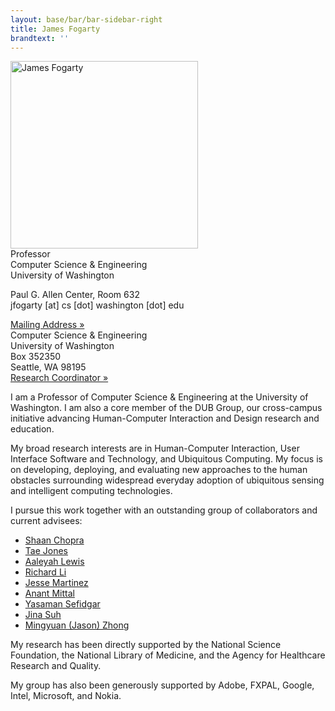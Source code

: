 ```yaml
---
layout: base/bar/bar-sidebar-right
title: James Fogarty
brandtext: ''
---
```


<!-- start top -->
<div class="top_start"></div>
<div class="row">
  <div class="col-md-6">
<div markdown="block">
<img src="{{ site.baseurl }}/img/jfogarty.jpg" class="img-responsive" alt="James Fogarty" width="300">
</div>
  </div>
  <div class="col-md-6">
<div markdown="block">
Professor<br/>
Computer Science & Engineering<br/>
University of Washington

Paul G. Allen Center, Room 632<br/>
jfogarty [at] cs [dot] washington [dot] edu
</div>
  </div>
</div>
<div class="top_end"></div>
<!-- end top -->

<!-- start sidebar -->
<div class="sidebar_start"></div>
<div class="row">
  <div class="col-md-12">
    <div class="panel-group" id="accordionContact" role="tablist" aria-multiselectable="true">
      <div class="panel panel-default">
        <div class="panel-heading" role="tab" id="headingMailingAddress">
          <div class="panel-title">
            <a class="collapsed" role="button" data-toggle="collapse" data-parent="#accordionContact" href="#collapseMailingAddress" aria-expanded="false" aria-controls="collapseMailingAddress">
              Mailing Address &raquo;
            </a>
          </div>
        </div>
        <div id="collapseMailingAddress" class="panel-collapse collapse" role="tabpanel" aria-labelledby="headingMailingAddress">
          <div class="panel-body">
            Computer Science &amp; Engineering<br/>
            University of Washington<br/>
            Box 352350<br/>
            Seattle, WA 98195
          </div>
        </div>
      </div>
      <div class="panel panel-default">
        <div class="panel-heading" role="tab" id="headingResearchCoordinator">
          <div class="panel-title">
            <a class="collapsed" role="button" data-toggle="collapse" data-parent="#accordionContact" href="#collapseResearchCoordinator" aria-expanded="false" aria-controls="collapseResearchCoordinator">
              Research Coordinator &raquo;
            </a>
          </div>
        </div>
      </div>
    </div>
  </div>
</div>
<div class="sidebar_end"></div>
<!-- end sidebar -->

I am a Professor of Computer Science & Engineering at the University of Washington. I am also a core member of the DUB Group, our cross-campus initiative advancing Human-Computer Interaction and Design research and education.

My broad research interests are in Human-Computer Interaction, User Interface Software and Technology, and Ubiquitous Computing. My focus is on developing, deploying, and evaluating new approaches to the human obstacles surrounding widespread everyday adoption of ubiquitous sensing and intelligent computing technologies.

I pursue this work together with an outstanding group of collaborators and current advisees:

* [Shaan Chopra](https://shaan15.github.io/)
* [Tae Jones](https://taetertot.github.io/)
* [Aaleyah Lewis](https://aaleyahlewis.github.io/)
* [Richard Li](https://lichard49.github.io/)
* [Jesse Martinez](https://homes.cs.washington.edu/~jessejm/)
* [Anant Mittal](https://anantmittal.github.io/)
* [Yasaman Sefidgar](https://sefyas.github.io/)
* [Jina Suh](https://www.microsoft.com/en-us/research/people/jinsuh/)
* [Mingyuan (Jason) Zhong](https://jasonzhong.com/)

My research has been directly supported by the National Science Foundation, the National Library of Medicine, and the Agency for Healthcare Research and Quality.

My group has also been generously supported by Adobe, FXPAL, Google, Intel, Microsoft, and Nokia.
